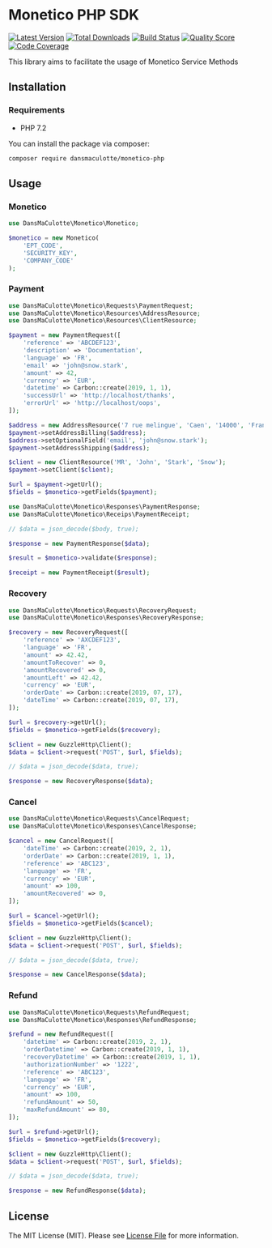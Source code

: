 # Monetico PHP SDK

[![Latest Version](https://img.shields.io/packagist/v/DansMaCulotte/monetico-php.svg?style=flat-square)](https://packagist.org/packages/dansmaculotte/monetico-php)
[![Total Downloads](https://img.shields.io/packagist/dt/DansMaCulotte/monetico-php.svg?style=flat-square)](https://packagist.org/packages/dansmaculotte/monetico-php)
[![Build Status](https://img.shields.io/travis/DansMaCulotte/monetico-php/master.svg?style=flat-square)](https://travis-ci.org/dansmaculotte/monetico-php)
[![Quality Score](https://img.shields.io/scrutinizer/g/DansMaCulotte/monetico-php.svg?style=flat-square)](https://scrutinizer-ci.com/g/dansmaculotte/monetico-php)
[![Code Coverage](https://img.shields.io/coveralls/github/DansMaCulotte/monetico-php.svg?style=flat-square)](https://coveralls.io/github/dansmaculotte/monetico-php)

This library aims to facilitate the usage of Monetico Service Methods

## Installation

### Requirements

- PHP 7.2

You can install the package via composer:

```bash
composer require dansmaculotte/monetico-php
```

## Usage

### Monetico

```php
use DansMaCulotte\Monetico\Monetico;

$monetico = new Monetico(
    'EPT_CODE',
    'SECURITY_KEY',
    'COMPANY_CODE'
);
```

### Payment

```php
use DansMaCulotte\Monetico\Requests\PaymentRequest;
use DansMaCulotte\Monetico\Resources\AddressResource;
use DansMaCulotte\Monetico\Resources\ClientResource;

$payment = new PaymentRequest([
    'reference' => 'ABCDEF123',
    'description' => 'Documentation',
    'language' => 'FR',
    'email' => 'john@snow.stark',
    'amount' => 42,
    'currency' => 'EUR',
    'datetime' => Carbon::create(2019, 1, 1),
    'successUrl' => 'http://localhost/thanks',
    'errorUrl' => 'http://localhost/oops',
]);

$address = new AddressResource('7 rue melingue', 'Caen', '14000', 'France');
$payment->setAddressBilling($address);
$address->setOptionalField('email', 'john@snow.stark');
$payment->setAddressShipping($address);

$client = new ClientResource('MR', 'John', 'Stark', 'Snow');
$payment->setClient($client);

$url = $payment->getUrl();
$fields = $monetico->getFields($payment);
```

```php
use DansMaCulotte\Monetico\Responses\PaymentResponse;
use DansMaCulotte\Monetico\Receips\PaymentReceipt;

// $data = json_decode($body, true);

$response = new PaymentResponse($data);

$result = $monetico->validate($response);

$receipt = new PaymentReceipt($result);
```

### Recovery

```php
use DansMaCulotte\Monetico\Requests\RecoveryRequest;
use DansMaCulotte\Monetico\Responses\RecoveryResponse;

$recovery = new RecoveryRequest([
    'reference' => 'AXCDEF123',
    'language' => 'FR',
    'amount' => 42.42,
    'amountToRecover' => 0,
    'amountRecovered' => 0,
    'amountLeft' => 42.42,
    'currency' => 'EUR',
    'orderDate' => Carbon::create(2019, 07, 17),
    'dateTime' => Carbon::create(2019, 07, 17),
]);

$url = $recovery->getUrl();
$fields = $monetico->getFields($recovery);

$client = new GuzzleHttp\Client();
$data = $client->request('POST', $url, $fields);

// $data = json_decode($data, true);

$response = new RecoveryResponse($data);
```

### Cancel

```php
use DansMaCulotte\Monetico\Requests\CancelRequest;
use DansMaCulotte\Monetico\Responses\CancelResponse;

$cancel = new CancelRequest([
    'dateTime' => Carbon::create(2019, 2, 1),
    'orderDate' => Carbon::create(2019, 1, 1),
    'reference' => 'ABC123',
    'language' => 'FR',
    'currency' => 'EUR',
    'amount' => 100,
    'amountRecovered' => 0,
]);

$url = $cancel->getUrl();
$fields = $monetico->getFields($cancel);

$client = new GuzzleHttp\Client();
$data = $client->request('POST', $url, $fields);

// $data = json_decode($data, true);

$response = new CancelResponse($data);
```

### Refund

```php
use DansMaCulotte\Monetico\Requests\RefundRequest;
use DansMaCulotte\Monetico\Responses\RefundResponse;

$refund = new RefundRequest([
    'datetime' => Carbon::create(2019, 2, 1),
    'orderDatetime' => Carbon::create(2019, 1, 1),
    'recoveryDatetime' => Carbon::create(2019, 1, 1),
    'authorizationNumber' => '1222',
    'reference' => 'ABC123',
    'language' => 'FR',
    'currency' => 'EUR',
    'amount' => 100,
    'refundAmount' => 50,
    'maxRefundAmount' => 80,
]);

$url = $refund->getUrl();
$fields = $monetico->getFields($recovery);

$client = new GuzzleHttp\Client();
$data = $client->request('POST', $url, $fields);

// $data = json_decode($data, true);

$response = new RefundResponse($data);
```
## License

The MIT License (MIT). Please see [License File](LICENSE.md) for more information.